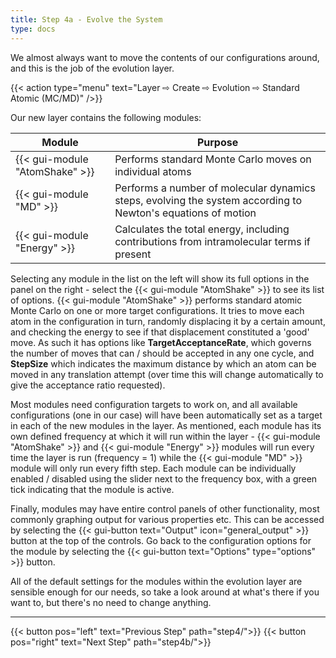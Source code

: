 ```yaml
---
title: Step 4a - Evolve the System
type: docs
---
```



We almost always want to move the contents of our configurations around, and this is the job of the evolution layer.

{{< action type="menu" text="Layer &#8680; Create &#8680; Evolution &#8680; Standard Atomic (MC/MD)" />}}

Our new layer contains the following modules:

| Module | Purpose |
|--------|---------|
| {{< gui-module "AtomShake" >}} | Performs standard Monte Carlo moves on individual atoms |
| {{< gui-module "MD" >}} | Performs a number of molecular dynamics steps, evolving the system according to Newton's equations of motion |
| {{< gui-module "Energy" >}} | Calculates the total energy, including contributions from intramolecular terms if present |

Selecting any module in the list on the left will show its full options in the panel on the right - select the {{< gui-module "AtomShake" >}} to see its list of options. {{< gui-module "AtomShake" >}} performs standard atomic Monte Carlo on one or more target configurations. It tries to move each atom in the configuration in turn, randomly displacing it by a certain amount, and checking the energy to see if that displacement constituted a 'good' move. As such it has options like **TargetAcceptanceRate**, which governs the number of moves that can / should be accepted in any one cycle, and **StepSize** which indicates the maximum distance by which an atom can be moved in any translation attempt (over time this will change automatically to give the acceptance ratio requested).

Most modules need configuration targets to work on, and all available configurations (one in our case) will have been automatically set as a target in each of the new modules in the layer. As mentioned, each module has its own defined frequency at which it will run within the layer - {{< gui-module "AtomShake" >}} and {{< gui-module "Energy" >}} modules will run every time the layer is run (frequency = 1) while the {{< gui-module "MD" >}} module will only run every fifth step. Each module can be individually enabled / disabled using the slider next to the frequency box, with a green tick indicating that the module is active.

Finally, modules may have entire control panels of other functionality, most commonly graphing output for various properties etc. This can be accessed by selecting the {{< gui-button text="Output" icon="general_output" >}} button at the top of the controls. Go back to the configuration options for the module by selecting the {{< gui-button text="Options" type="options" >}} button.

All of the default settings for the modules within the evolution layer are sensible enough for our needs, so take a look around at what's there if you want to, but there's no need to change anything.


* * *
{{< button pos="left" text="Previous Step" path="step4/">}}
{{< button pos="right" text="Next Step" path="step4b/">}}
